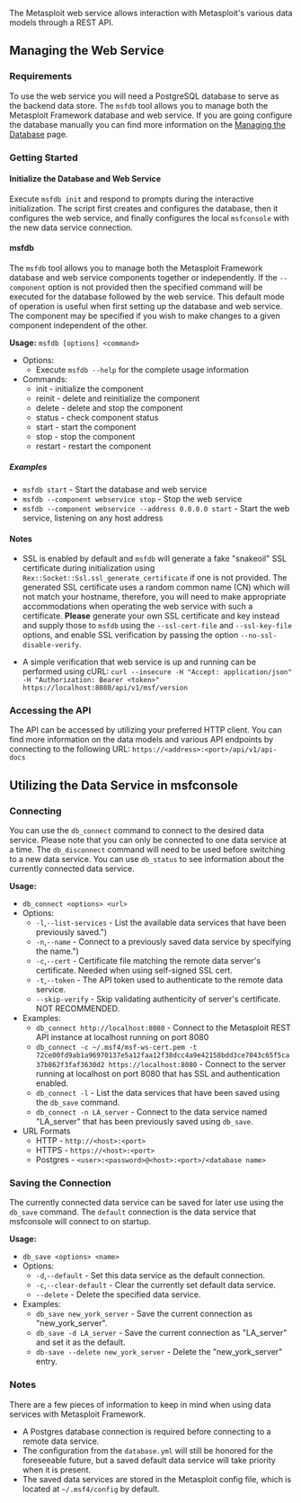 The Metasploit web service allows interaction with Metasploit's various data models through a REST API.

## Managing the Web Service

### Requirements
To use the web service you will need a PostgreSQL database to serve as the backend data store. The `msfdb` tool allows you to manage both the Metasploit Framework database and web service. If you are going configure the database manually you can find more information on the [Managing the Database](https://metasploit.help.rapid7.com/docs/managing-the-database) page.

### Getting Started

#### Initialize the Database and Web Service
Execute `msfdb init` and respond to prompts during the interactive initialization. The script first creates and configures the database, then it configures the web service, and finally configures the local `msfconsole` with the new data service connection.

#### msfdb

The `msfdb` tool allows you to manage both the Metasploit Framework database and web service components together or independently. If the `--component` option is not provided then the specified command will be executed for the database followed by the web service. This default mode of operation is useful when first setting up the database and web service. The component may be specified if you wish to make changes to a given component independent of the other.

**Usage:** `msfdb [options] <command>`
* Options:
  * Execute `msfdb --help` for the complete usage information
* Commands:
  * init - initialize the component
  * reinit - delete and reinitialize the component
  * delete - delete and stop the component
  * status - check component status
  * start - start the component
  * stop - stop the component
  * restart - restart the component
  
##### Examples
* `msfdb start` - Start the database and web service
* `msfdb --component webservice stop` - Stop the web service
* `msfdb --component webservice --address 0.0.0.0 start` - Start the web service, listening on any host address

#### Notes
* SSL is enabled by default and `msfdb` will generate a fake "snakeoil" SSL certificate during initialization using `Rex::Socket::Ssl.ssl_generate_certificate` if one is not provided. The generated SSL certificate uses a random common name (CN) which will not match your hostname, therefore, you will need to make appropriate accommodations when operating the web service with such a certificate. **Please** generate your own SSL certificate and key instead and supply those to `msfdb` using the `--ssl-cert-file` and `--ssl-key-file` options, and enable SSL verification by passing the option `--no-ssl-disable-verify`.

* A simple verification that web service is up and running can be performed using cURL: `curl --insecure -H "Accept: application/json" -H "Authorization: Bearer <token>" https://localhost:8080/api/v1/msf/version`

### Accessing the API
The API can be accessed by utilizing your preferred HTTP client. You can find more
information on the data models and various API endpoints by connecting to the following URL: `https://<address>:<port>/api/v1/api-docs`

## Utilizing the Data Service in msfconsole

### Connecting
You can use the `db_connect` command to connect to the desired data service. Please note that you can only be connected to one data service at a time. The `db_disconnect` command will need to be used before switching to a new data service. You can use `db_status` to see information about the currently connected data service.

**Usage:**
* `db_connect <options> <url>`
* Options:
  * `-l`,`--list-services` - List the available data services that have been previously saved.")
  * `-n`,`--name` - Connect to a previously saved data service by specifying the name.")
  * `-c`,`--cert` - Certificate file matching the remote data server's certificate. Needed when using self-signed SSL cert.
  * `-t`,`--token` - The API token used to authenticate to the remote data service.
  * `--skip-verify` - Skip validating authenticity of server's certificate. NOT RECOMMENDED.
* Examples:
  * `db_connect http://localhost:8080` - Connect to the Metasploit REST API instance at localhost running on port 8080
  * `db_connect -c ~/.msf4/msf-ws-cert.pem -t 72ce00fd9ab1a96970137e5a12faa12f38dcc4a9e42158bdd3ce7043c65f5ca37b862f3faf3630d2 https://localhost:8080` - Connect to the server running at localhost on port 8080 that has SSL and authentication enabled.
  * `db_connect -l` - List the data services that have been saved using the `db_save` command.
  * `db_connect -n LA_server` - Connect to the data service named "LA_server" that has been previously saved using `db_save`.
* URL Formats
  * HTTP - `http://<host>:<port>`
  * HTTPS - `https://<host>:<port>`
  * Postgres - `<user>:<password>@<host>:<port>/<database name>`


### Saving the Connection
The currently connected data service can be saved for later use using the `db_save` command. The `default` connection is the data service that msfconsole will connect to on startup.

**Usage:**
* `db_save <options> <name>`
* Options:
  * `-d`,`--default` - Set this data service as the default connection.
  * `-c`,`--clear-default` - Clear the currently set default data service.
  * `--delete` - Delete the specified data service.
* Examples:
  * `db_save new_york_server` - Save the current connection as "new_york_server".
  * `db_save -d LA_server` - Save the current connection as "LA_server" and set it as the default.
  * `db-save --delete new_york_server` - Delete the "new_york_server" entry.

### Notes
There are a few pieces of information to keep in mind when using data services with Metasploit Framework.
* A Postgres database connection is required before connecting to a remote data service.
* The configuration from the `database.yml` will still be honored for the foreseeable future, but a saved default data service will take priority when it is present.
* The saved data services are stored in the Metasploit config file, which is located at `~/.msf4/config` by default.

